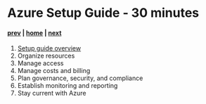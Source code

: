 # Azure Setup Guide - 30 minutes

#### [prev](./landingzones.md) | [home](./welcome.md)  | [next](./azurelandingzones.md)

1. [Setup guide overview](https://ms.portal.azure.com/#blade/Microsoft_Azure_Resources/QuickstartPlaybookBlade/guideId/intro-azure-setup)
1. Organize resources
1. Manage access
1. Manage costs and billing
1. Plan governance, security, and compliance
1. Establish monitoring and reporting
1. Stay current with Azure
